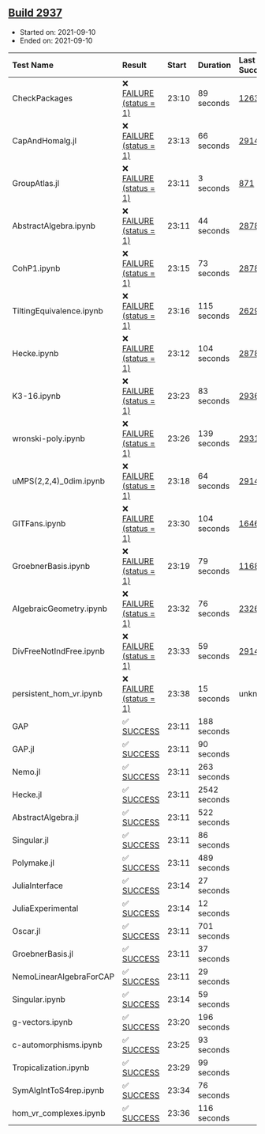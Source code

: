 ## [Build 2937](https://oscarci.mathematik.uni-kl.de/job/oscar-stable/2937/)

* Started on: 2021-09-10
* Ended on: 2021-09-10

| Test Name    | Result | Start | Duration | Last Success | First Failure |
|:-------------|:-------|:------|:---------|:-------------|:--------------|
| CheckPackages | ❌ [FAILURE (status = 1)](https://oscarci.mathematik.uni-kl.de/job/oscar-stable/2937/artifact/logs/build-2937/CheckPackages.log) | 23:10 | 89 seconds | [1263](https://oscarci.mathematik.uni-kl.de/job/oscar-stable/1263/) | [1264](https://oscarci.mathematik.uni-kl.de/job/oscar-stable/1264/) |
| CapAndHomalg.jl | ❌ [FAILURE (status = 1)](https://oscarci.mathematik.uni-kl.de/job/oscar-stable/2937/artifact/logs/build-2937/CapAndHomalg.jl.log) | 23:13 | 66 seconds | [2914](https://oscarci.mathematik.uni-kl.de/job/oscar-stable/2914/) | [2915](https://oscarci.mathematik.uni-kl.de/job/oscar-stable/2915/) |
| GroupAtlas.jl | ❌ [FAILURE (status = 1)](https://oscarci.mathematik.uni-kl.de/job/oscar-stable/2937/artifact/logs/build-2937/GroupAtlas.jl.log) | 23:11 | 3 seconds | [871](https://oscarci.mathematik.uni-kl.de/job/oscar-stable/871/) | [872](https://oscarci.mathematik.uni-kl.de/job/oscar-stable/872/) |
| AbstractAlgebra.ipynb | ❌ [FAILURE (status = 1)](https://oscarci.mathematik.uni-kl.de/job/oscar-stable/2937/artifact/logs/build-2937/AbstractAlgebra.ipynb.log) | 23:11 | 44 seconds | [2878](https://oscarci.mathematik.uni-kl.de/job/oscar-stable/2878/) | [2879](https://oscarci.mathematik.uni-kl.de/job/oscar-stable/2879/) |
| CohP1.ipynb | ❌ [FAILURE (status = 1)](https://oscarci.mathematik.uni-kl.de/job/oscar-stable/2937/artifact/logs/build-2937/CohP1.ipynb.log) | 23:15 | 73 seconds | [2878](https://oscarci.mathematik.uni-kl.de/job/oscar-stable/2878/) | [2879](https://oscarci.mathematik.uni-kl.de/job/oscar-stable/2879/) |
| TiltingEquivalence.ipynb | ❌ [FAILURE (status = 1)](https://oscarci.mathematik.uni-kl.de/job/oscar-stable/2937/artifact/logs/build-2937/TiltingEquivalence.ipynb.log) | 23:16 | 115 seconds | [2629](https://oscarci.mathematik.uni-kl.de/job/oscar-stable/2629/) | [2630](https://oscarci.mathematik.uni-kl.de/job/oscar-stable/2630/) |
| Hecke.ipynb | ❌ [FAILURE (status = 1)](https://oscarci.mathematik.uni-kl.de/job/oscar-stable/2937/artifact/logs/build-2937/Hecke.ipynb.log) | 23:12 | 104 seconds | [2878](https://oscarci.mathematik.uni-kl.de/job/oscar-stable/2878/) | [2879](https://oscarci.mathematik.uni-kl.de/job/oscar-stable/2879/) |
| K3-16.ipynb | ❌ [FAILURE (status = 1)](https://oscarci.mathematik.uni-kl.de/job/oscar-stable/2937/artifact/logs/build-2937/K3-16.ipynb.log) | 23:23 | 83 seconds | [2936](https://oscarci.mathematik.uni-kl.de/job/oscar-stable/2936/) | [2937](https://oscarci.mathematik.uni-kl.de/job/oscar-stable/2937/) |
| wronski-poly.ipynb | ❌ [FAILURE (status = 1)](https://oscarci.mathematik.uni-kl.de/job/oscar-stable/2937/artifact/logs/build-2937/wronski-poly.ipynb.log) | 23:26 | 139 seconds | [2931](https://oscarci.mathematik.uni-kl.de/job/oscar-stable/2931/) | [2932](https://oscarci.mathematik.uni-kl.de/job/oscar-stable/2932/) |
| uMPS(2,2,4)_0dim.ipynb | ❌ [FAILURE (status = 1)](https://oscarci.mathematik.uni-kl.de/job/oscar-stable/2937/artifact/logs/build-2937/uMPS-2-2-4-_0dim.ipynb.log) | 23:18 | 64 seconds | [2914](https://oscarci.mathematik.uni-kl.de/job/oscar-stable/2914/) | [2915](https://oscarci.mathematik.uni-kl.de/job/oscar-stable/2915/) |
| GITFans.ipynb | ❌ [FAILURE (status = 1)](https://oscarci.mathematik.uni-kl.de/job/oscar-stable/2937/artifact/logs/build-2937/GITFans.ipynb.log) | 23:30 | 104 seconds | [1646](https://oscarci.mathematik.uni-kl.de/job/oscar-stable/1646/) | [1647](https://oscarci.mathematik.uni-kl.de/job/oscar-stable/1647/) |
| GroebnerBasis.ipynb | ❌ [FAILURE (status = 1)](https://oscarci.mathematik.uni-kl.de/job/oscar-stable/2937/artifact/logs/build-2937/GroebnerBasis.ipynb.log) | 23:19 | 79 seconds | [1168](https://oscarci.mathematik.uni-kl.de/job/oscar-stable/1168/) | [1169](https://oscarci.mathematik.uni-kl.de/job/oscar-stable/1169/) |
| AlgebraicGeometry.ipynb | ❌ [FAILURE (status = 1)](https://oscarci.mathematik.uni-kl.de/job/oscar-stable/2937/artifact/logs/build-2937/AlgebraicGeometry.ipynb.log) | 23:32 | 76 seconds | [2326](https://oscarci.mathematik.uni-kl.de/job/oscar-stable/2326/) | [2327](https://oscarci.mathematik.uni-kl.de/job/oscar-stable/2327/) |
| DivFreeNotIndFree.ipynb | ❌ [FAILURE (status = 1)](https://oscarci.mathematik.uni-kl.de/job/oscar-stable/2937/artifact/logs/build-2937/DivFreeNotIndFree.ipynb.log) | 23:33 | 59 seconds | [2914](https://oscarci.mathematik.uni-kl.de/job/oscar-stable/2914/) | [2915](https://oscarci.mathematik.uni-kl.de/job/oscar-stable/2915/) |
| persistent_hom_vr.ipynb | ❌ [FAILURE (status = 1)](https://oscarci.mathematik.uni-kl.de/job/oscar-stable/2937/artifact/logs/build-2937/persistent_hom_vr.ipynb.log) | 23:38 | 15 seconds | unknown | unknown |
| GAP | ✅ [SUCCESS](https://oscarci.mathematik.uni-kl.de/job/oscar-stable/2937/artifact/logs/build-2937/GAP.log) | 23:11 | 188 seconds |  |  |
| GAP.jl | ✅ [SUCCESS](https://oscarci.mathematik.uni-kl.de/job/oscar-stable/2937/artifact/logs/build-2937/GAP.jl.log) | 23:11 | 90 seconds |  |  |
| Nemo.jl | ✅ [SUCCESS](https://oscarci.mathematik.uni-kl.de/job/oscar-stable/2937/artifact/logs/build-2937/Nemo.jl.log) | 23:11 | 263 seconds |  |  |
| Hecke.jl | ✅ [SUCCESS](https://oscarci.mathematik.uni-kl.de/job/oscar-stable/2937/artifact/logs/build-2937/Hecke.jl.log) | 23:11 | 2542 seconds |  |  |
| AbstractAlgebra.jl | ✅ [SUCCESS](https://oscarci.mathematik.uni-kl.de/job/oscar-stable/2937/artifact/logs/build-2937/AbstractAlgebra.jl.log) | 23:11 | 522 seconds |  |  |
| Singular.jl | ✅ [SUCCESS](https://oscarci.mathematik.uni-kl.de/job/oscar-stable/2937/artifact/logs/build-2937/Singular.jl.log) | 23:11 | 86 seconds |  |  |
| Polymake.jl | ✅ [SUCCESS](https://oscarci.mathematik.uni-kl.de/job/oscar-stable/2937/artifact/logs/build-2937/Polymake.jl.log) | 23:11 | 489 seconds |  |  |
| JuliaInterface | ✅ [SUCCESS](https://oscarci.mathematik.uni-kl.de/job/oscar-stable/2937/artifact/logs/build-2937/JuliaInterface.log) | 23:14 | 27 seconds |  |  |
| JuliaExperimental | ✅ [SUCCESS](https://oscarci.mathematik.uni-kl.de/job/oscar-stable/2937/artifact/logs/build-2937/JuliaExperimental.log) | 23:14 | 12 seconds |  |  |
| Oscar.jl | ✅ [SUCCESS](https://oscarci.mathematik.uni-kl.de/job/oscar-stable/2937/artifact/logs/build-2937/Oscar.jl.log) | 23:11 | 701 seconds |  |  |
| GroebnerBasis.jl | ✅ [SUCCESS](https://oscarci.mathematik.uni-kl.de/job/oscar-stable/2937/artifact/logs/build-2937/GroebnerBasis.jl.log) | 23:11 | 37 seconds |  |  |
| NemoLinearAlgebraForCAP | ✅ [SUCCESS](https://oscarci.mathematik.uni-kl.de/job/oscar-stable/2937/artifact/logs/build-2937/NemoLinearAlgebraForCAP.log) | 23:11 | 29 seconds |  |  |
| Singular.ipynb | ✅ [SUCCESS](https://oscarci.mathematik.uni-kl.de/job/oscar-stable/2937/artifact/logs/build-2937/Singular.ipynb.log) | 23:14 | 59 seconds |  |  |
| g-vectors.ipynb | ✅ [SUCCESS](https://oscarci.mathematik.uni-kl.de/job/oscar-stable/2937/artifact/logs/build-2937/g-vectors.ipynb.log) | 23:20 | 196 seconds |  |  |
| c-automorphisms.ipynb | ✅ [SUCCESS](https://oscarci.mathematik.uni-kl.de/job/oscar-stable/2937/artifact/logs/build-2937/c-automorphisms.ipynb.log) | 23:25 | 93 seconds |  |  |
| Tropicalization.ipynb | ✅ [SUCCESS](https://oscarci.mathematik.uni-kl.de/job/oscar-stable/2937/artifact/logs/build-2937/Tropicalization.ipynb.log) | 23:29 | 99 seconds |  |  |
| SymAlgIntToS4rep.ipynb | ✅ [SUCCESS](https://oscarci.mathematik.uni-kl.de/job/oscar-stable/2937/artifact/logs/build-2937/SymAlgIntToS4rep.ipynb.log) | 23:34 | 76 seconds |  |  |
| hom_vr_complexes.ipynb | ✅ [SUCCESS](https://oscarci.mathematik.uni-kl.de/job/oscar-stable/2937/artifact/logs/build-2937/hom_vr_complexes.ipynb.log) | 23:36 | 116 seconds |  |  |
